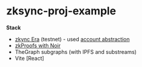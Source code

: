 # zksync-proj-example

**Stack**
* [zkync Era](https://era.zksync.io/docs/api/js/zksync2-js/features.html) (testnet) - used [account abstraction](https://era.zksync.io/docs/reference/concepts/account-abstraction.html#design)
* [zkProofs with Noir](https://noir-lang.org/)
* TheGraph subgraphs (with IPFS and substreams)
* Vite [React]